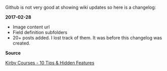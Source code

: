 Github is not very good at showing wiki updates so here is a changelog:

**2017-02-28**

- Image content url
- Field definition subfolders
- 20+ posts added. I lost track of them. It was before this changelog was created.

**Source**

[Kirby Courses - 10 Tips & Hidden Features](https://www.youtube.com/watch?v=YjbbcKWOLs8)